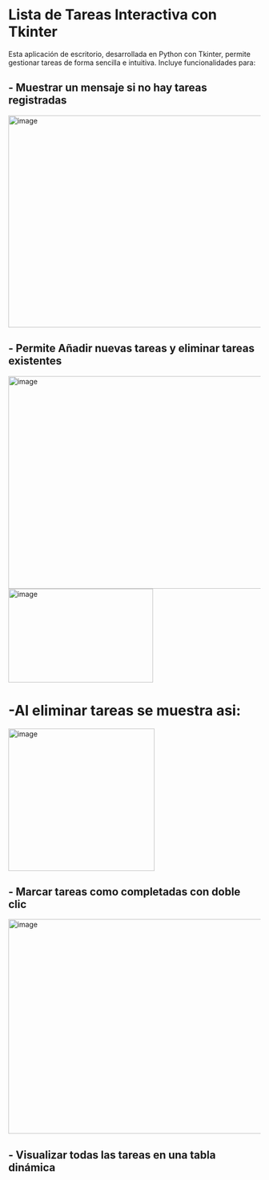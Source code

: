 
# Lista de Tareas Interactiva con Tkinter
Esta aplicación de escritorio, desarrollada en Python con Tkinter, permite gestionar tareas de forma sencilla e intuitiva. Incluye funcionalidades para:
## - Muestrar un mensaje si no hay tareas registradas

<img width="598" height="423" alt="image" src="https://github.com/user-attachments/assets/e4d53f27-cfc6-4984-9f02-5bed10b18f48" />

## - Permite Añadir nuevas tareas y eliminar tareas existentes

<img width="608" height="424" alt="image" src="https://github.com/user-attachments/assets/0284cc05-850a-4ff4-a32d-b116e0af9a60" />

<img width="289" height="187" alt="image" src="https://github.com/user-attachments/assets/df1f8176-a014-4a75-9425-f3caf844398b" />


# -Al eliminar tareas se muestra asi:

<img width="292" height="284" alt="image" src="https://github.com/user-attachments/assets/3320f96f-5445-4c33-832c-992813abd4e0" />

## - Marcar tareas como completadas con doble clic

<img width="607" height="428" alt="image" src="https://github.com/user-attachments/assets/d8d05b62-4d92-4803-857f-32e04c7cede4" />

## - Visualizar todas las tareas en una tabla dinámica
